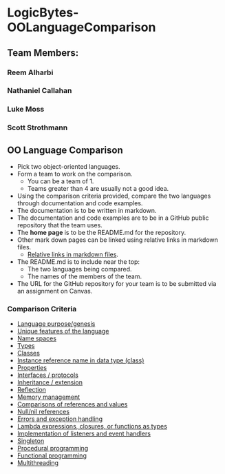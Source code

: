 # LogicBytes-OOLanguageComparison
## Team Members:
### Reem Alharbi
### Nathaniel Callahan
### Luke Moss
### Scott Strothmann

## OO Language Comparison

* Pick two object-oriented languages.
* Form a team to work on the comparison.
  * You can be a team of 1.
  * Teams greater than 4 are usually not a good idea.
* Using the comparison criteria provided, compare the two languages
through documentation and code examples.
* The documentation is to be written in markdown.
* The documentation and code examples are to be in a
GitHub public repository that the team uses.
* The **home page** is to be the README.md for the repository.
* Other mark down pages can be linked using relative links in markdown files.
  * [Relative links in markdown files](https://github.com/blog/1395-relative-links-in-markup-files).
* The README.md is to include near the top:
    * The two languages being compared.
    * The names of the members of the team.
* The URL for the GitHub repository for your team is to be submitted via an assignment on Canvas.

### Comparison Criteria

* [Language purpose/genesis](Language/language.md)
* [Unique features of the language](Unique_Features/unique.md)
* [Name spaces](Namespaces/namespaces.md)
* [Types](Types/types.md)
* [Classes](Classes/classes.md)
* [Instance reference name in data type (class)](Instance_Reference/instancereference.md)
* [Properties](Properties/properties.md)
* [Interfaces / protocols](Interfaces/interfaces.md)
* [Inheritance / extension](Inheritance/inheritance.md)
* [Reflection](Reflecion/reflection.md)
* [Memory management](Memory/memory.md)
* [Comparisons of references and values](Comparisons/comparisons.md)
* [Null/nil references](Null/null.md)
* [Errors and exception handling](Exceptions/exceptions.md)
* [Lambda expressions, closures, or functions as types](Lambdas/lambdas.md)
* [Implementation of listeners and event handlers](Listeners_Events/listeners-events.md)
* [Singleton](Singleton/singleton.md)
* [Procedural programming](Procedural_Programming/procedural.md)
* [Functional programming](Functional_Programming/functional.md)
* [Multithreading](Multithreading/multithreading.md)
